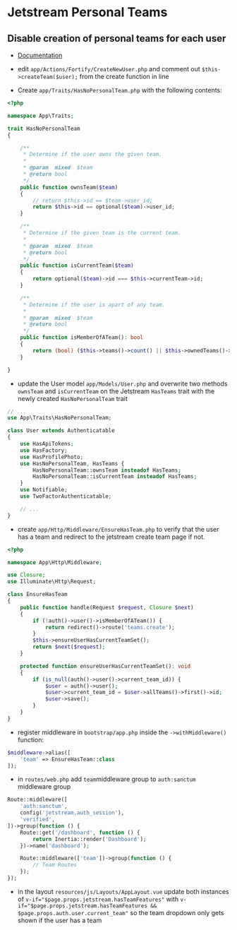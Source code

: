 # Jetstream Personal Teams

## Disable creation of personal teams for each user

-   [Documentation](https://medium.com/devlan-io/disabling-personal-teams-in-laravel-8-and-jetstream-1fd083593e08)

-   edit `app/Actions/Fortify/CreateNewUser.php` and comment out `$this->createTeam($user);` from the create function in line

-   Create `app/Traits/HasNoPersonalTeam.php` with the following contents:

```php
<?php

namespace App\Traits;

trait HasNoPersonalTeam
{

    /**
     * Determine if the user owns the given team.
     *
     * @param  mixed  $team
     * @return bool
     */
    public function ownsTeam($team)
    {
        // return $this->id == $team->user_id;
        return $this->id == optional($team)->user_id;
    }

    /**
     * Determine if the given team is the current team.
     *
     * @param  mixed  $team
     * @return bool
     */
    public function isCurrentTeam($team)
    {
        return optional($team)->id === $this->currentTeam->id;
    }

    /**
     * Determine if the user is apart of any team.
     *
     * @param  mixed  $team
     * @return bool
     */
    public function isMemberOfATeam(): bool
    {
        return (bool) ($this->teams()->count() || $this->ownedTeams()->count());
    }

}
```

-   update the User model `app/Models/User.php` and overwrite two methods `ownsTeam` and `isCurrentTeam` on the Jetstream `HasTeams` trait with the newly created `HasNoPersonalTeam` trait

```php
// ...
use App\Traits\HasNoPersonalTeam;

class User extends Authenticatable
{
    use HasApiTokens;
    use HasFactory;
    use HasProfilePhoto;
    use HasNoPersonalTeam, HasTeams {
        HasNoPersonalTeam::ownsTeam insteadof HasTeams;
        HasNoPersonalTeam::isCurrentTeam insteadof HasTeams;
    }
    use Notifiable;
    use TwoFactorAuthenticatable;

    // ...
}
```

-   create `app/Http/Middleware/EnsureHasTeam.php` to verify that the user has a team and redirect to the jetstream create team page if not.

```php
<?php

namespace App\Http\Middleware;

use Closure;
use Illuminate\Http\Request;

class EnsureHasTeam
{
    public function handle(Request $request, Closure $next)
    {
        if (!auth()->user()->isMemberOfATeam()) {
            return redirect()->route('teams.create');
        }
        $this->ensureUserHasCurrentTeamSet();
        return $next($request);
    }

    protected function ensureUserHasCurrentTeamSet(): void
    {
        if (is_null(auth()->user()->current_team_id)) {
            $user = auth()->user();
            $user->current_team_id = $user->allTeams()->first()->id;
            $user->save();
        }
    }
}
```

-   register middleware in `bootstrap/app.php` inside the `->withMiddleware()` function:

```php
$middleware->alias([
    'team' => EnsureHasTeam::class
]);
```

-   in `routes/web.php` add `team`middleware group to `auth:sanctum` middleware group

```php
Route::middleware([
    'auth:sanctum',
    config('jetstream.auth_session'),
    'verified',
])->group(function () {
    Route::get('/dashboard', function () {
        return Inertia::render('Dashboard');
    })->name('dashboard');

    Route::middleware(['team'])->group(function () {
        // Team Routes
    });
});
```

-   in the layout `resources/js/Layouts/AppLayout.vue` update both instances of `v-if="$page.props.jetstream.hasTeamFeatures"` with `v-if="$page.props.jetstream.hasTeamFeatures && $page.props.auth.user.current_team"` so the team dropdown only gets shown if the user has a team
